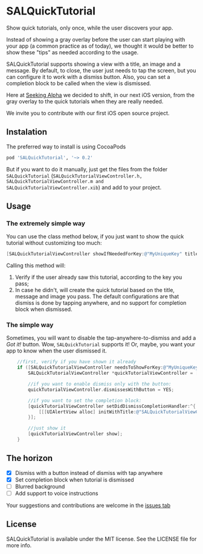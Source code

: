 SALQuickTutorial
================

Show quick tutorials, only once, while the user discovers your app.

Instead of showing a gray overlay before the user can start playing with your app (a common practice as of today), we thought it would be better to show these "tips" as needed according to the usage.

SALQuickTutorial supports showing a view with a title, an image and a message. By default, to close, the user just needs to tap the screen, but you can configure it to work with a dismiss button. Also, you can set a completion block to be called when the view is dismissed.

Here at [Seeking Alpha](http://www.seekingalpha.com) we decided to shift, in our next iOS version, from the gray overlay to the quick tutorials when they are really needed.

We invite you to contribute with our first iOS open source project.

## Instalation
The preferred way to install is using CocoaPods

```ruby
pod 'SALQuickTutorial', '~> 0.2'
```

But if you want to do it manually, just get the files from the folder `SALQuickTutorial` (`SALQuickTutorialViewController.h, SALQuickTutorialViewController.m and SALQuickTutorialViewController.xib`) and add to your project.

## Usage

### The extremely simple way
You can use the class method below, if you just want to show the quick tutorial without customizing too much:

```objective-c
[SALQuickTutorialViewController showIfNeededForKey:@"MyUniqueKey" title:@"This feature is awesome" message:@"It's the best feature ever developed in an iOS app" image:[UIImage imageNamed:@"myFeatureImage"]];
```

Calling this method will:

1. Verify if the user already saw this tutorial, according to the key you pass;
2. In case he didn't, will create the quick tutorial based on the title, message and image you pass. The default configurations are that dismiss is done by tapping anywhere, and no support for completion block when dismissed.

### The simple way

Sometimes, you will want to disable the tap-anywhere-to-dismiss and add a *Got it!* button. Wow, `SALQuickTutorial` supports it! Or, maybe, you want your app to know when the user dismissed it.

```objective-c
    //first, verify if you have shown it already
    if ([SALQuickTutorialViewController needsToShowForKey:@"MyUniqueKey"]) {
        SALQuickTutorialViewController *quickTutorialViewController = [[SALQuickTutorialViewController alloc] initWithKey:@"MyUniqueKey" title:@"This feature is awesome" message:@"It's the best feature ever developed in an iOS app" image:[UIImage imageNamed:@"myFeatureImage"]];

        //if you want to enable dismiss only with the button:
        quickTutorialViewController.dismissesWithButton = YES;

        //if you want to set the completion block:
        [quickTutorialViewController setDidDismissCompletionHandler:^{
            [[[UIAlertView alloc] initWithTitle:@"SALQuickTutorialViewController supports completion block" message:[NSString stringWithFormat:@"Quick tutorial with key %@ was dismissed", @"MyUniqueKey"] delegate:nil cancelButtonTitle:nil otherButtonTitles:@"OK", nil] show];
        }];

        //just show it
        [quickTutorialViewController show];
    }
```
## The horizon

- [x] Dismiss with a button instead of dismiss with tap anywhere
- [x] Set completion block when tutorial is dismissed
- [ ] Blurred background
- [ ] Add support to voice instructions

Your suggestions and contributions are welcome in the [issues tab](https://github.com/seekingalpha/SALQuickTutorial/issues)

## License

SALQuickTutorial is available under the MIT license. See the LICENSE file for more info.
